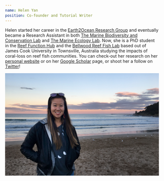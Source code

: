 ```yaml
---
name: Helen Yan
position: Co-founder and Tutorial Writer
---
```


Helen started her career in the <a href="https://earthtooceansfu.ca/" target="_blank">Earth2Ocean Research Group</a> and eventually became a Research Assistant in both <a href="http://www.dulvy.com/" target="_blank">The Marine Biodiversity and Conservation Lab</a> and <a href="https://tmel.wordpress.com/" target="_blank">The Marine Ecology Lab</a>. Now, she is a PhD student in the <a href="https://www.reeffunctionhub.org/" target="_blank">Reef Function Hub</a> and the <a href="https://www.thebellwoodreeffishlab.com/news-2" target="_blank">Bellwood Reef Fish Lab</a> based out of James Cook University in Townsville, Australia studying the impacts of coral-loss on reef fish communities. You can check-out her research on her <a href="https://helenfyan.weebly.com/" target="_blank">personal website</a> or on her <a href="https://scholar.google.com/citations?user=kLhAR2QAAAAJ&hl=en" target="_blank">Google Scholar</a> page, or shoot her a follow on <a href="https://twitter.com/helenyaan" target="_blank">Twitter</a>!  

<div class="container author-row">
  <img src="/assets/images/about_photo_HY.jpg" class="img-fluid" alt="Responsive image">
</div>
